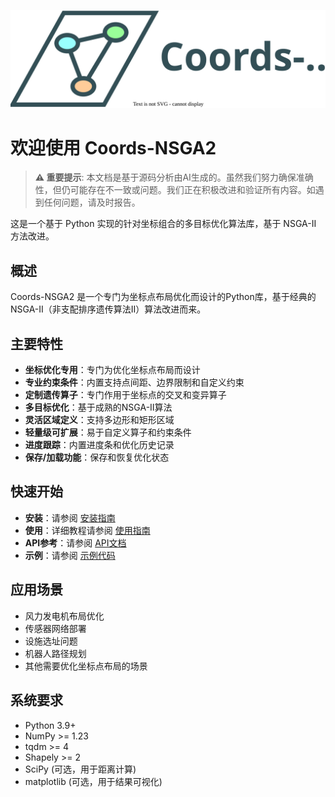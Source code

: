 ![Coords-NSGA2](logo.drawio.svg)
# 欢迎使用 Coords-NSGA2

> **⚠️ 重要提示**: 本文档是基于源码分析由AI生成的。虽然我们努力确保准确性，但仍可能存在不一致或问题。我们正在积极改进和验证所有内容。如遇到任何问题，请及时报告。

这是一个基于 Python 实现的针对坐标组合的多目标优化算法库，基于 NSGA-II 方法改进。

## 概述

Coords-NSGA2 是一个专门为坐标点布局优化而设计的Python库，基于经典的NSGA-II（非支配排序遗传算法II）算法改进而来。

## 主要特性

- **坐标优化专用**：专门为优化坐标点布局而设计
- **专业约束条件**：内置支持点间距、边界限制和自定义约束
- **定制遗传算子**：专门作用于坐标点的交叉和变异算子
- **多目标优化**：基于成熟的NSGA-II算法
- **灵活区域定义**：支持多边形和矩形区域
- **轻量级可扩展**：易于自定义算子和约束条件
- **进度跟踪**：内置进度条和优化历史记录
- **保存/加载功能**：保存和恢复优化状态

## 快速开始

- **安装**：请参阅 [安装指南](install.md)
- **使用**：详细教程请参阅 [使用指南](usage.md)
- **API参考**：请参阅 [API文档](api.md)
- **示例**：请参阅 [示例代码](examples.md)

## 应用场景

- 风力发电机布局优化
- 传感器网络部署
- 设施选址问题
- 机器人路径规划
- 其他需要优化坐标点布局的场景

## 系统要求

- Python 3.9+
- NumPy >= 1.23
- tqdm >= 4
- Shapely >= 2
- SciPy (可选，用于距离计算)
- matplotlib (可选，用于结果可视化)